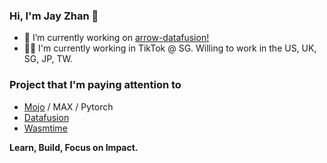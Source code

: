 ### Hi, I'm Jay Zhan 👋

- 🚀 I’m currently working on [arrow-datafusion!](https://github.com/apache/arrow-datafusion)
- 👨‍💻 I'm currently working in TikTok @ SG. Willing to work in the US, UK, SG, JP, TW.

### Project that I'm paying attention to
* [Mojo](https://github.com/modularml/mojo) / MAX / Pytorch
* [Datafusion](https://github.com/apache/arrow-datafusion)
* [Wasmtime](https://github.com/bytecodealliance/wasmtime)

**Learn, Build, Focus on Impact.**

<!--
**jayzhan211/jayzhan211** is a ✨ _special_ ✨ repository because its `README.md` (this file) appears on your GitHub profile.

Here are some ideas to get you started:

- 🔭 I’m currently working on ...
- 🌱 I’m currently learning ...
- 👯 I’m looking to collaborate on ...
- 🤔 I’m looking for help with ...
- 💬 Ask me about ...
- 📫 How to reach me: ...
- 😄 Pronouns: ...
- ⚡ Fun fact: ...
-->
